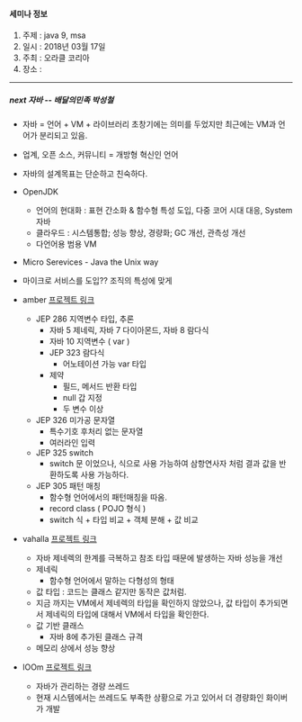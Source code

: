 #### 세미나 정보
1. 주제 : java 9, msa
2. 일시 : 2018년 03월 17일
3. 주최 : 오라클 코리아
4. 장소 : 

---

##### next 자바 -- 배달의민족 박성철
 - 자바 = 언어 + VM + 라이브러리 초창기에는 의미를 두었지만 최근에는 VM과 언어가 분리되고 있음.
 - 업계, 오픈 소스, 커뮤니티 = 개방형 혁신인 언어
 - 자바의 설계목표는 단순하고 친숙하다. 
 - OpenJDK 
    - 언어의 현대화 : 표현 간소화 & 함수형 특성 도입, 다중 코어 시대 대응, System 자바
    - 클라우드 : 시스템통합; 성능 향상, 경량화; GC 개선, 관측성 개선
    - 다언어용 범용 VM
 - Micro Serevices - Java the Unix way 
 - 마이크로 서비스를 도입?? 조직의 특성에 맞게
- amber [프로젝트 링크](http://openjdk.java.net/projects/amber/) 
    - JEP 286 지역변수 타입, 추론
        - 자바 5 제네릭, 자바 7 다이아몬드, 자바 8 람다식
        - 자바 10 지역변수 ( var )
        - JEP 323 람다식
            - 어노테이션 가능 var 타입
        - 제약
            - 필드, 메서드 반환 타입
            - null 갑 지정
            - 두 변수 이상 
    - JEP 326 미가공 문자열
        - 특수기호 후처리 없는 문자열
        - 여러라인 입력
    - JEP 325 switch
        - switch 문 이었으나, 식으로 사용 가능하여 삼항연사자 처럼 결과 값을 반환하도록 사용 가능하다.
    - JEP 305 패턴 매칭
        - 함수형 언어에서의 패턴매칭을 따옴.
        - record class ( POJO 형식 )
        - switch 식 + 타입 비교 + 객체 분해 + 값 비교
        
- vahalla [프로젝트 링크](http://openjdk.java.net/projects/valhalla/) 
    - 자바 제네렉의 한계를 극복하고 참조 타입 때문에 발생하는 자바 성능을 개선
    - 제네릭
        - 함수형 언어에서 말하는 다형성의 형태
    - 값 타입 : 코드는 클래스 같지만 동작은 값처럼.
    - 지금 까지는 VM에서 제네렉의 타입을 확인하지 않았으나, 값 타입이 추가되면서 제네릭의 타입에 대해서 VM에서 타입을 확인한다.
    - 값 기반 클래스
        - 자바 8에 추가된 클래스 규격
    - 메모리 상에서 성능 향상
    
- lOOm [프로젝트 링크](http://openjdk.java.net/projects/loom/) 
    - 자바가 관리하는 경량 쓰레드
    - 현재 시스템에서는 쓰레드도 부족한 상황으로 가고 있어서 더 경량화인 화이버가 개발  